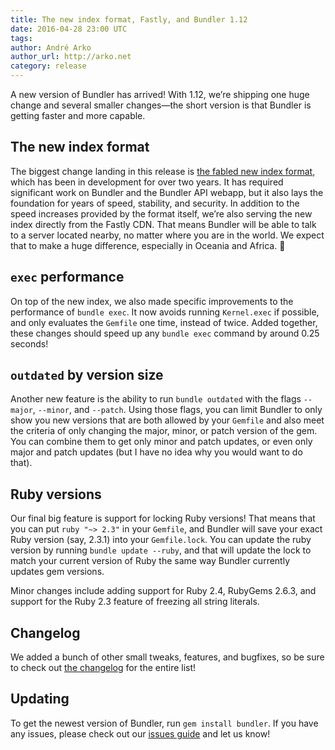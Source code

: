 ```yaml
---
title: The new index format, Fastly, and Bundler 1.12
date: 2016-04-28 23:00 UTC
tags:
author: André Arko
author_url: http://arko.net
category: release
---
```


A new version of Bundler has arrived! With 1.12, we’re shipping one huge change and several smaller changes—the short version is that Bundler is getting faster and more capable.

## The new index format

The biggest change landing in this release is [the fabled new index format](http://andre.arko.net/2014/03/28/the-new-rubygems-index-format/), which has been in development for over two years. It has required significant work on Bundler and the Bundler API webapp, but it also lays the foundation for years of speed, stability, and security. In addition to the speed increases provided by the format itself, we’re also serving the new index directly from the Fastly CDN. That means Bundler will be able to talk to a server located nearby, no matter where you are in the world. We expect that to make a huge difference, especially in Oceania and Africa. 🎉

## `exec` performance

On top of the new index, we also made specific improvements to the performance of `bundle exec`. It now avoids running `Kernel.exec` if possible, and only evaluates the `Gemfile` one time, instead of twice. Added together, these changes should speed up any `bundle exec` command by around 0.25 seconds!

## `outdated` by version size

Another new feature is the ability to run `bundle outdated` with the flags `--major`, `--minor`, and `--patch`. Using those flags, you can limit Bundler to only show you new versions that are both allowed by your `Gemfile` and also meet the criteria of only changing the major, minor, or patch version of the gem. You can combine them to get only minor and patch updates, or even only major and patch updates (but I have no idea why you would want to do that).

## Ruby versions

Our final big feature is support for locking Ruby versions! That means that you can put `ruby "~> 2.3"` in your `Gemfile`, and Bundler will save your exact Ruby version (say, 2.3.1) into your `Gemfile.lock`. You can update the ruby version by running `bundle update --ruby`, and that will update the lock to match your current version of Ruby the same way Bundler currently updates gem versions.

Minor changes include adding support for Ruby 2.4, RubyGems 2.6.3, and support for the Ruby 2.3 feature of freezing all string literals.

## Changelog

We added a bunch of other small tweaks, features, and bugfixes, so be sure to check out [the changelog](https://github.com/bundler/bundler/blob/master/CHANGELOG.md) for the entire list!

## Updating

To get the newest version of Bundler, run `gem install bundler`. If you have any issues, please check out our [issues guide](https://github.com/bundler/bundler/blob/master/doc/contributing/ISSUES.md) and let us know!
